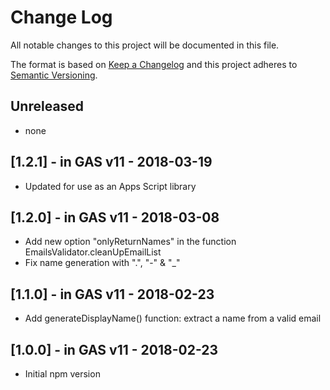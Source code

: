 # Change Log

All notable changes to this project will be documented in this file.

The format is based on [Keep a Changelog](http://keepachangelog.com/)
and this project adheres to [Semantic Versioning](http://semver.org/).

## Unreleased
<!-- Add new, unreleased changes here. -->
* none

## [1.2.1] - in GAS v11 - 2018-03-19
* Updated for use as an Apps Script library

## [1.2.0] - in GAS v11 - 2018-03-08
* Add new option "onlyReturnNames" in the function EmailsValidator.cleanUpEmailList
* Fix name generation with ".", "-" & "_"

## [1.1.0] - in GAS v11 - 2018-02-23
* Add generateDisplayName() function: extract a name from a valid email

## [1.0.0] - in GAS v11 - 2018-02-23
* Initial npm version